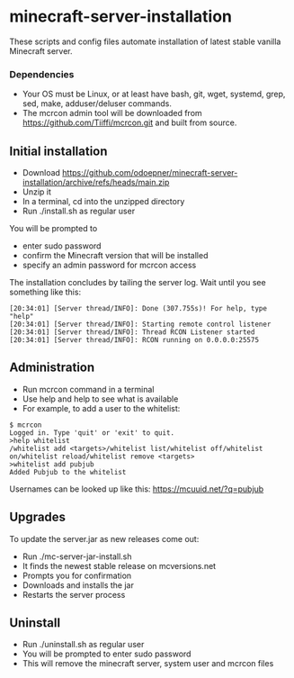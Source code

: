 # minecraft-server-installation

These scripts and config files automate installation of latest stable vanilla Minecraft server.

### Dependencies

* Your OS must be Linux, or at least have bash, git, wget, systemd, grep, sed, make, adduser/deluser commands.
* The mcrcon admin tool will be downloaded from https://github.com/Tiiffi/mcrcon.git and built from source.

## Initial installation

* Download https://github.com/odoepner/minecraft-server-installation/archive/refs/heads/main.zip
* Unzip it 
* In a terminal, cd into the unzipped directory
* Run ./install.sh as regular user

You will be prompted to 
* enter sudo password
* confirm the Minecraft version that will be installed
* specify an admin password for mcrcon access

The installation concludes by tailing the server log.
Wait until you see something like this:

```
[20:34:01] [Server thread/INFO]: Done (307.755s)! For help, type "help"
[20:34:01] [Server thread/INFO]: Starting remote control listener
[20:34:01] [Server thread/INFO]: Thread RCON Listener started
[20:34:01] [Server thread/INFO]: RCON running on 0.0.0.0:25575
```
## Administration

* Run mcrcon command in a terminal 
* Use help and help <command> to see what is available
* For example, to add a user to the whitelist:
```
$ mcrcon 
Logged in. Type 'quit' or 'exit' to quit.
>help whitelist
/whitelist add <targets>/whitelist list/whitelist off/whitelist on/whitelist reload/whitelist remove <targets>
>whitelist add pubjub
Added Pubjub to the whitelist
```
Usernames can be looked up like this: https://mcuuid.net/?q=pubjub

## Upgrades 

To update the server.jar as new releases come out:
* Run ./mc-server-jar-install.sh
* It finds the newest stable release on mcversions.net
* Prompts you for confirmation
* Downloads and installs the jar 
* Restarts the server process

## Uninstall

* Run ./uninstall.sh as regular user
* You will be prompted to enter sudo password
* This will remove the minecraft server, system user and mcrcon files
